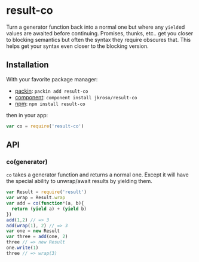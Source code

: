 
# result-co

  Turn a generator function back into a normal one but where any `yield`ed values are awaited before continuing. Promises, thunks, etc.. get you closer to blocking semantics but often the syntax they require obscures that. This helps get your syntax even closer to the blocking version.

## Installation

With your favorite package manager:

- [packin](//github.com/jkroso/packin): `packin add result-co`
- [component](//github.com/component/component#installing-packages): `component install jkroso/result-co`
- [npm](//npmjs.org/doc/cli/npm-install.html): `npm install result-co`

then in your app:

```js
var co = require('result-co')
```

## API

### co(generator)

  `co` takes a generator function and returns a normal one. Except it will have the special ability to unwrap/await results by yielding them.

```js
var Result = require('result')
var wrap = Result.wrap
var add = co(function*(a, b){
  return (yield a) + (yield b)
})
add(1,2) // => 3
add(wrap(1), 2) // => 3
var one = new Result
var three = add(one, 2)
three // => new Result
one.write(1)
three // => wrap(3)
```